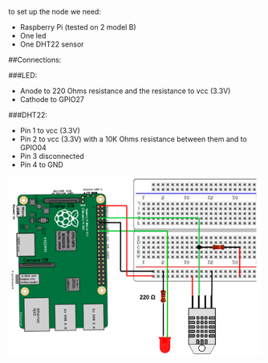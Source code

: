 to set up the node we need:

- Raspberry Pi (tested on 2 model B)
- One led
- One DHT22 sensor

##Connections:

###LED:
- Anode to 220 Ohms resistance and the resistance to vcc (3.3V)
- Cathode to GPIO27

###DHT22:
- Pin 1 to vcc (3.3V)
- Pin 2 to vcc (3.3V) with a 10K Ohms resistance between them and to GPIO04
- Pin 3 disconnected
- Pin 4 to GND
 
![Node wiring schema](readme_assets/solar_project_node_diagram.png)

